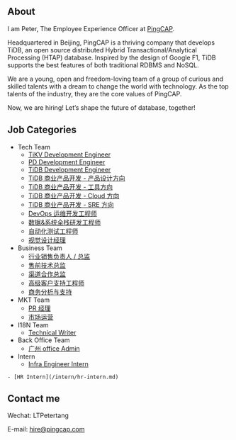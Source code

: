## About 
I am Peter, The Employee Experience Officer at [PingCAP](https://www.pingcap.com).

Headquartered in Beijing, PingCAP is a thriving company that develops TiDB, an open source distributed Hybrid Transactional/Analytical Processing (HTAP) database. Inspired by the design of Google F1, TiDB supports the best features of both traditional RDBMS and NoSQL.

We are a young, open and freedom-loving team of a group of curious and skilled talents with a dream to change the world with technology. As the top talents of the industry, they are the core values of PingCAP. 

Now, we are hiring! Let’s shape the future of database, together!

## Job Categories
+ Tech Team
	- [TiKV Development Engineer](/tech/tikv-engineer.md)
	- [PD Development Engineer](/tech/pd-engineer.md)
	- [TiDB Development Engineer](/tech/tidb-engineer.md)
	- [TiDB 商业产品开发 - 产品设计方向](/tech/bizdev-fe-engineer.md)
	- [TiDB 商业产品开发 - 工具方向](/tech/bizdev-tools-engineer.md)
	- [TiDB 商业产品开发 - Cloud 方向](/tech/bizdev-cloud-engineer.md)
	- [TiDB 商业产品开发 - SRE 方向](/tech/bizdev-sre-engineer.md)
	- [DevOps 运维开发工程师](/tech/devops-engineer.md)
	- [数据&系统全栈研发工程师](/tech/fullstack-engineer.md)
	- [自动化测试工程师](/tech/test-engineer.md)
	- [视觉设计经理](/tech/designer.md)
+ Business Team
	- [行业销售负责人 / 总监](/business/sales-director.md)
	- [售前技术总监](/business/prsales-director.md)
	- [渠道合作总监](/business/channel-director.md)
	- [高级客户支持工程师](/business/ops-engineer.md)
	- [商务分析与支持](/business/analysis.md)
+ MKT Team
	- [PR 经理](/mkt/pr-manager.md)
	- [市场运营](/mkt/mkt-operation.md)
+ I18N Team
	- [Technical Writer](/i18n/technical-writer.md)
+ Back Office Team
	- [广州 office Admin](/backoffice/admin.md)
+ Intern
	- [Infra Engineer Intern](/intern/infra-engineer-intern.md)
<!--	- [Technical Writer Intern](/intern/technical-writer-intern.md)-->
	- [HR Intern](/intern/hr-intern.md)
	
## Contact  me

Wechat: LTPetertang

E-mail: hire@pingcap.com